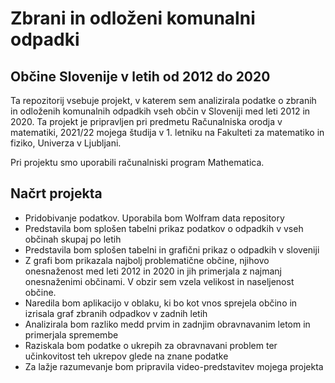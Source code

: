 # Zbrani in odloženi komunalni odpadki
## Občine Slovenije v letih od 2012 do 2020

Ta repozitorij vsebuje projekt, v katerem sem analizirala podatke o zbranih in odloženih komunalnih odpadkih vseh občin v Sloveniji med leti 2012 in 2020. Ta projekt je pripravljen pri predmetu Računalniska orodja v matematiki, 2021/22 mojega študija v 1. letniku na Fakulteti za matematiko in fiziko, Univerza v Ljubljani.

Pri projektu smo uporabili računalniski program Mathematica.

## Načrt projekta

* Pridobivanje podatkov. Uporabila bom Wolfram data repository
* Predstavila bom splošen tabelni prikaz podatkov o odpadkih v vseh občinah skupaj po letih
* Predstavila bom splošen tabelni in grafični prikaz o odpadkih v sloveniji
* Z grafi bom prikazala najbolj problematične občine, njihovo onesnaženost med leti 2012 in 2020 in jih primerjala z najmanj onesnaženimi občinami. V obzir sem vzela velikost in naseljenost občine. 
* Naredila bom aplikacijo v oblaku, ki bo kot vnos sprejela občino in izrisala graf zbranih odpadkov v zadnih letih
* Analizirala bom razliko medd prvim in zadnjim obravnavanim letom in primerjala spremembe 
* Raziskala bom podatke o ukrepih za obravnavani problem ter učinkovitost teh ukrepov glede na znane podatke
* Za lažje razumevanje bom pripravila video-predstavitev mojega projekta 
